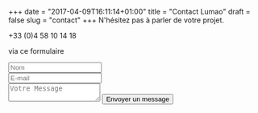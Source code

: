 +++
date = "2017-04-09T16:11:14+01:00"
title = "Contact Lumao"
draft = false
slug = "contact"
+++
N'hésitez pas à parler de votre projet.

<i class="fa fa-phone" aria-hidden="true"></i> +33 (0)4 58 10 14 18

<i class="fa fa-at" aria-hidden="true"></i> via ce formulaire
<form class="contact-form"  action="https://formspree.io/aurelien@lavoweb.net" method="POST">
    <div class="row">
        <div class="col-md-6">
            <input class="form-input" type="text" placeholder="Nom" name="name" required/>
        </div>
        <div class="col-md-6">
            <input class="form-input" type="email" placeholder="E-mail" name="_replyto" required/>
        </div>
    </div>
    <input type="hidden" name="_subject" value="Contact Lumao" />
    <input type="hidden" name="_next" value="{{ .Site.BaseURL }}post/merci/" />
    <input type="hidden" name="_format" value="plain" />
    <input type="text" name="_gotcha" style="display:none" />
    <textarea class="form-input" placeholder="Votre Message" name="message"></textarea>
    <button class="btn form-btn" type="submit" value="Envoyer un message" style="width: auto;"><i class="fa fa-envelope" aria-hidden="true"></i> Envoyer un message</button>
</form>